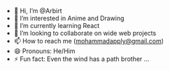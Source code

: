 - 👋 Hi, I’m @Arbirt
- 👀 I’m interested in Anime and Drawing
- 🌱 I’m currently learning React
- 💞️ I’m looking to collaborate on wide web projects
- 📫 How to reach me (mohammadapply@gmail.com)
- 😄 Pronouns: He/Him
- ⚡ Fun fact: Even the wind has a path brother ...

<!---
Arbirt/Arbirt is a ✨ special ✨ repository because its `README.md` (this file) appears on your GitHub profile.
You can click the Preview link to take a look at your changes.
--->
